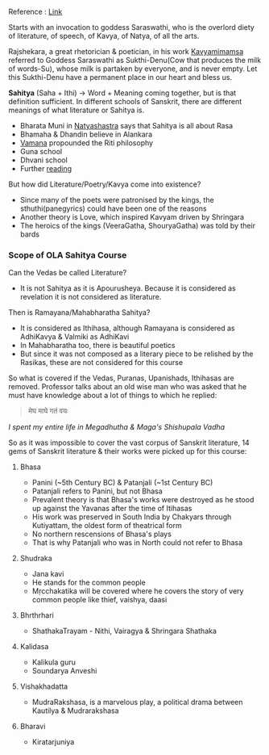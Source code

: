Reference : [Link](https://www.youtube.com/watch?v=RRvpEdikcHI&list=PLlNdduOe1pp3ORnlKtQTQ7joq9G-HmTtJ&index=1&t=3453s)

Starts with an invocation to goddess Saraswathi, who is the overlord diety of literature, of speech, of Kavya, of Natya, of all the arts. 

Rajshekara, a great rhetorician & poetician, in his work [Kavyamimamsa](https://www.wisdomlib.org/hinduism/essay/kavyamimamsa-of-rajasekhara-study) referred to Goddess Saraswathi as Sukthi-Denu(Cow that produces the milk of words-Su), whose milk is partaken by everyone, and is never empty. Let this Sukthi-Denu have a permanent place in our heart and bless us.

**Sahitya** (Saha + Ithi) -> Word + Meaning coming together, but is that definition sufficient. In different schools of Sanskrit, there are different meanings of what literature or Sahitya is.
* Bharata Muni in [Natyashastra](https://www.wisdomlib.org/hinduism/book/the-natyashastra) says that Sahitya is all about Rasa
* Bhamaha & Dhandin believe in Alankara
* [Vamana](https://en.wikipedia.org/wiki/Acharya_Vamana) propounded the Riti philosophy
* Guna school
* Dhvani school
* Further [reading](https://nivedita2015.wordpress.com/2016/07/12/history-of-sanskrit-poetics-short-notes/)

But how did Literature/Poetry/Kavya come into existence?
* Since many of the poets were patronised by the kings, the sthuthi(panegyrics) could have been one of the reasons
* Another theory is Love, which inspired Kavyam driven by Shringara
* The heroics of the kings (VeeraGatha, ShouryaGatha) was told by their bards

### Scope of OLA Sahitya Course

Can the Vedas be called Literature?
* It is not Sahitya as it is Apourusheya. Because it is considered as revelation it is not considered as literature.

Then is Ramayana/Mahabharatha Sahitya?
* It is considered as Ithihasa, although Ramayana is considered as AdhiKavya & Valmiki as AdhiKavi
* In Mahabharatha too, there is beautiful poetics
* But since it was not composed as a literary piece to be relished by the Rasikas, these are not considered for this course

So what is covered if the Vedas, Puranas, Upanishads, Ithihasas are removed. Professor talks about an old wise man who was asked that he must have knowledge about a lot of things to which he replied:

> मेघ माघे गतं वयः

*I spent my entire life in Megadhutha & Maga's Shishupala Vadha*

So as it was impossible to cover the vast corpus of Sanskrit literature, 14 gems of Sanskrit literature & their works were picked up for this course:
1. Bhasa
   * Panini (~5th Century BC) & Patanjali (~1st Century BC)
   * Patanjali refers to Panini, but not Bhasa
   * Prevalent theory is that Bhasa's works were destroyed as he stood up against the Yavanas after the time of Itihasas
   * His work was preserved in South India by Chakyars through Kutiyattam, the oldest form of theatrical form
   * No northern rescensions of Bhasa's plays
   * That is why Patanjali who was in North could not refer to Bhasa
  
2. Shudraka
   * Jana kavi
   * He stands for the common people
   * Mṛcchakatika will be covered where he covers the story of very common people like thief, vaishya, daasi
  
3. Bhrthrhari
   * ShathakaTrayam - Nithi, Vairagya & Shringara Shathaka

4. Kalidasa
   * Kalikula guru
   * Soundarya Anveshi
  
5. Vishakhadatta
   * MudraRakshasa, is a marvelous play, a political drama between Kautilya & Mudrarakshasa

6. Bharavi
   * Kiratarjuniya
  
  

